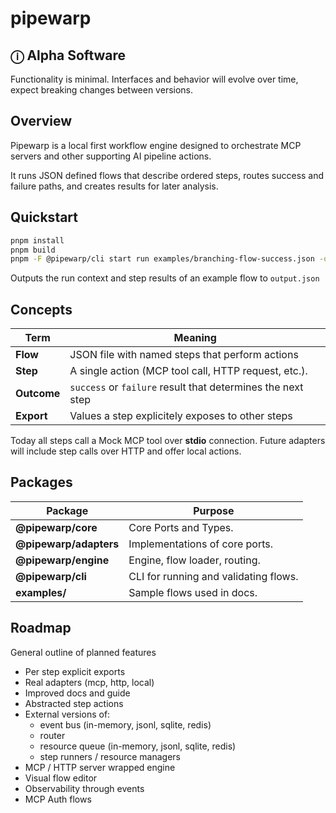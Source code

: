 # pipewarp

## ⓘ Alpha Software

Functionality is minimal. Interfaces and behavior will evolve over time, expect breaking changes between versions.

## Overview

Pipewarp is a local first workflow engine designed to orchestrate MCP servers and other supporting AI pipeline actions.

It runs JSON defined flows that describe ordered steps, routes success and failure paths, and creates results for later analysis.

## Quickstart

```bash
pnpm install
pnpm build
pnpm -F @pipewarp/cli start run examples/branching-flow-success.json -o output.json
```

Outputs the run context and step results of an example flow to `output.json`

## Concepts

| Term        | Meaning                                                     |
| ----------- | ----------------------------------------------------------- |
| **Flow**    | JSON file with named steps that perform actions             |
| **Step**    | A single action (MCP tool call, HTTP request, etc.).        |
| **Outcome** | `success` or `failure` result that determines the next step |
| **Export**  | Values a step explicitely exposes to other steps            |

Today all steps call a Mock MCP tool over **stdio** connection.
Future adapters will include step calls over HTTP and offer local actions.

## Packages

| Package                | Purpose                               |
| ---------------------- | ------------------------------------- |
| **@pipewarp/core**     | Core Ports and Types.                 |
| **@pipewarp/adapters** | Implementations of core ports.        |
| **@pipewarp/engine**   | Engine, flow loader, routing.         |
| **@pipewarp/cli**      | CLI for running and validating flows. |
| **examples/**          | Sample flows used in docs.            |

## Roadmap

General outline of planned features

- Per step explicit exports
- Real adapters (mcp, http, local)
- Improved docs and guide
- Abstracted step actions
- External versions of:
  - event bus (in-memory, jsonl, sqlite, redis)
  - router
  - resource queue (in-memory, jsonl, sqlite, redis)
  - step runners / resource managers
- MCP / HTTP server wrapped engine
- Visual flow editor
- Observability through events
- MCP Auth flows
